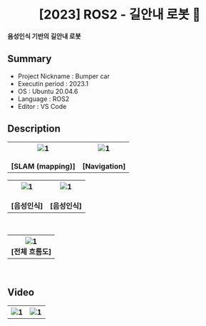 <div align="center">
<h1>[2023] ROS2 - 길안내 로봇 🚗</h1></div>

 #### 음성인식 기반의 길안내 로봇

## Summary
- Project Nickname : Bumper car
- Executin period : 2023.1
- OS : Ubuntu 20.04.6
- Language : ROS2
- Editor : VS Code


## Description
<table>
   <tr>
     <th align="center">
       <img width="" alt="1" src="https://github.com/kkggee/ros-autonomous-driving-project/assets/95170836/3d800759-975f-4aa6-9d74-dfe0eeaa09ed"/>
       <br><br>[SLAM (mapping)]
    </th>
     <th align="center">
      <img width="" alt="1" src="https://github.com/kkggee/ros-autonomous-driving-project/assets/95170836/e03cf85e-9309-4b16-b817-215065e850d4"/>
       <br><br>[Navigation]
    </th>
  </tr>
</table>

<table>
   <tr>
     <th align="center">
       <img width="" alt="1" src="https://github.com/kkggee/ros-autonomous-driving-project/assets/95170836/da266204-5e94-4909-aa09-620bae400957"/>
       <br><br> [음성인식]
    </th>
     <th align="center">
      <img width="" alt="1" src="https://github.com/kkggee/ros-autonomous-driving-project/assets/95170836/53385de8-488c-46c2-ba8e-b020abfe90e6"/>
       <br><br> [음성인식]
    </th>
  </tr>
</table>
<br>
<table>
   <tr>
     <th align="center">
       <img width="" alt="1" src="https://github.com/kkggee/ros-autonomous-driving-project/assets/95170836/be7735ed-25dc-4223-9e55-744c7263b168"/>
       <br>[전체 흐름도]
    </th>
  </tr>
</table>
<br>

## Video

<table>
   <tr>
     <th align="center">
       <img width="" alt="1" src="https://github.com/kkggee/ros-autonomous-driving-project/assets/95170836/7969ec08-e4da-4f17-85fe-06711395dac6"/>
       <br>
    </th>
     <th align="center">
      <img width="" alt="1" src="https://github.com/kkggee/ros-autonomous-driving-project/assets/95170836/86e72a23-3ddf-4e05-8cd3-e1e4cb552d0e"/>
       <br>
    </th>
  </tr>
</table>
